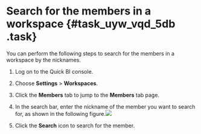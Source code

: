 # Search for the members in a workspace {#task_uyw_vqd_5db .task}

You can perform the following steps to search for the members in a workspace by the nicknames.

1.   Log on to the Quick BI console. 
2.  Choose **Settings** \> **Workspaces**. 
3.  Click the **Members** tab to jump to the **Members** tab page. 
4.   In the search bar, enter the nickname of the member you want to search for, as shown in the following figure.![](http://static-aliyun-doc.oss-cn-hangzhou.aliyuncs.com/assets/img/9167/15543638661177_en-US.png)

 
5.   Click the **Search** icon to search for the member. 

